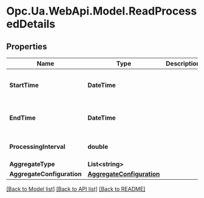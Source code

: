 # Opc.Ua.WebApi.Model.ReadProcessedDetails

## Properties

Name | Type | Description | Notes
------------ | ------------- | ------------- | -------------
**StartTime** | **DateTime** |  | [optional] [default to "0001-01-01T00:00Z"]
**EndTime** | **DateTime** |  | [optional] [default to "0001-01-01T00:00Z"]
**ProcessingInterval** | **double** |  | [optional] [default to 0D]
**AggregateType** | **List&lt;string&gt;** |  | [optional] 
**AggregateConfiguration** | [**AggregateConfiguration**](AggregateConfiguration.md) |  | [optional] 

[[Back to Model list]](../README.md#documentation-for-models) [[Back to API list]](../README.md#documentation-for-api-endpoints) [[Back to README]](../README.md)

